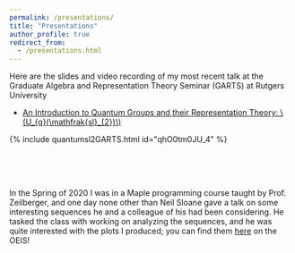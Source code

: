 ```yaml
---
permalink: /presentations/
title: "Presentations"
author_profile: true
redirect_from: 
  - /presentations.html
---
```


Here are the slides and video recording of my most recent talk at the Graduate Algebra and Representation Theory Seminar (GARTS) at Rutgers University

* [An Introduction to Quantum Groups and their Representation Theory:
\\(U_{q}(\mathfrak{sl}_{2})\\)](https://almosttrivial.github.io/files/Quantum_sl2_GARTS.pdf)

{% include quantumsl2GARTS.html id="qhO0tm0JU_4" %}

<br/>
<br/>
<br/>

In the Spring of 2020 I was in a Maple programming course taught by Prof. Zeilberger, and one day none other than Neil Sloane gave a talk on some interesting sequences he and a colleague of his had been considering. He tasked the class with working on analyzing the sequences, and he was quite interested with the plots I produced; you can find them [here](https://oeis.org/A331452) on the OEIS!
